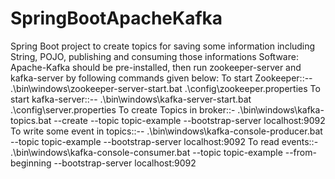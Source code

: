 # SpringBootApacheKafka
Spring Boot project to create topics for saving some information including String, POJO, publishing and consuming those informations
Software: Apache-Kafka should be pre-installed, then run zookeeper-server and kafka-server by following commands given below:
To start Zookeeper::--
.\bin\windows\zookeeper-server-start.bat .\config\zookeeper.properties
To start kafka-server::--
.\bin\windows\kafka-server-start.bat .\config\server.properties
To create Topics in broker::-
.\bin\windows\kafka-topics.bat --create --topic topic-example --bootstrap-server localhost:9092
To write some event in topics::--
.\bin\windows\kafka-console-producer.bat --topic topic-example --bootstrap-server localhost:9092
To read events::-
.\bin\windows\kafka-console-consumer.bat --topic topic-example --from-beginning --bootstrap-server localhost:9092
